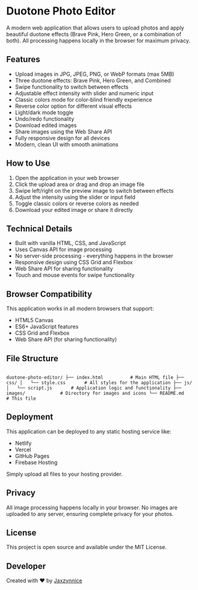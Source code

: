 # Duotone Photo Editor

A modern web application that allows users to upload photos and apply beautiful duotone effects (Brave Pink, Hero Green, or a combination of both). All processing happens locally in the browser for maximum privacy.

## Features

- Upload images in JPG, JPEG, PNG, or WebP formats (max 5MB)
- Three duotone effects: Brave Pink, Hero Green, and Combined
- Swipe functionality to switch between effects
- Adjustable effect intensity with slider and numeric input
- Classic colors mode for color-blind friendly experience
- Reverse color option for different visual effects
- Light/dark mode toggle
- Undo/redo functionality
- Download edited images
- Share images using the Web Share API
- Fully responsive design for all devices
- Modern, clean UI with smooth animations

## How to Use

1. Open the application in your web browser
2. Click the upload area or drag and drop an image file
3. Swipe left/right on the preview image to switch between effects
4. Adjust the intensity using the slider or input field
5. Toggle classic colors or reverse colors as needed
6. Download your edited image or share it directly

## Technical Details

- Built with vanilla HTML, CSS, and JavaScript
- Uses Canvas API for image processing
- No server-side processing - everything happens in the browser
- Responsive design using CSS Grid and Flexbox
- Web Share API for sharing functionality
- Touch and mouse events for swipe functionality

## Browser Compatibility

This application works in all modern browsers that support:
- HTML5 Canvas
- ES6+ JavaScript features
- CSS Grid and Flexbox
- Web Share API (for sharing functionality)

## File Structure

```

duotone-photo-editor/ ├── index.html          # Main HTML file ├── css/ │   └── style.css       # All styles for the application ├── js/ │   └── script.js       # Application logic and functionality ├── images/             # Directory for images and icons └── README.md           # This file

```

## Deployment

This application can be deployed to any static hosting service like:
- Netlify
- Vercel
- GitHub Pages
- Firebase Hosting

Simply upload all files to your hosting provider.

## Privacy

All image processing happens locally in your browser. No images are uploaded to any server, ensuring complete privacy for your photos.

## License

This project is open source and available under the MIT License.

## Developer

Created with ❤️ by [Jaxzynnice](https://wa.me/6283872050439)